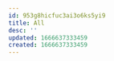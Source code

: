 ```yaml
---
id: 953g8hicfuc3ai3o6ks5yi9
title: All
desc: ''
updated: 1666637333459
created: 1666637333459
---
```


